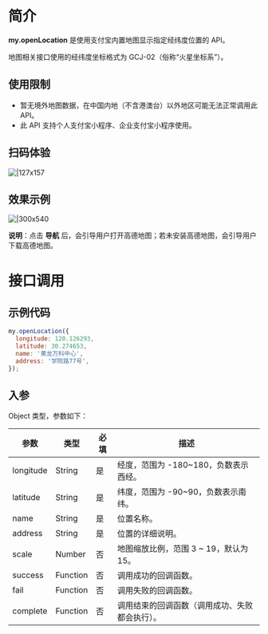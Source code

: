 
# 简介
**my.openLocation** 是使用支付宝内置地图显示指定经纬度位置的 API。

地图相关接口使用的经纬度坐标格式为 GCJ-02（俗称“火星坐标系”）。

## 使用限制
- 暂无境外地图数据，在中国内地（不含港澳台）以外地区可能无法正常调用此 API。
- 此 API 支持个人支付宝小程序、企业支付宝小程序使用。

## 扫码体验
![|127x157](https://gw.alipayobjects.com/zos/skylark-tools/public/files/d24dde5bf8bd8b7c34f38dd33b8c589b.jpeg#align=left&display=inline&height=157&margin=%5Bobject%20Object%5D&originHeight=157&originWidth=127&status=done&style=stroke&width=127)

## 效果示例
![|300x540](https://gw.alipayobjects.com/zos/skylark-tools/public/files/5468fba94664d5e279a2acc5ed365ac6.gif#align=left&display=inline&height=540&margin=%5Bobject%20Object%5D&originHeight=540&originWidth=300&status=done&style=stroke&width=300)

**说明**：点击 **导航** 后，会引导用户打开高德地图；若未安装高德地图，会引导用户下载高德地图。

# 接口调用

## 示例代码
```javascript
my.openLocation({
  longitude: 120.126293,
  latitude: 30.274653,
  name: '黄龙万科中心',
  address: '学院路77号',
});
```

## 入参
Object 类型，参数如下：

| **参数** | **类型** | **必填** | **描述** |
| --- | --- | --- | --- |
| longitude | String | 是 | 经度，范围为 -180~180，负数表示西经。|
| latitude | String | 是 | 纬度，范围为 -90~90，负数表示南纬。 |
| name | String | 是 | 位置名称。 |
| address | String | 是 | 位置的详细说明。 |
| scale | Number | 否 | 地图缩放比例，范围 3 ~ 19，默认为 15。 |
| success | Function | 否 | 调用成功的回调函数。 |
| fail | Function | 否 | 调用失败的回调函数。 |
| complete | Function | 否 | 调用结束的回调函数（调用成功、失败都会执行）。 |
